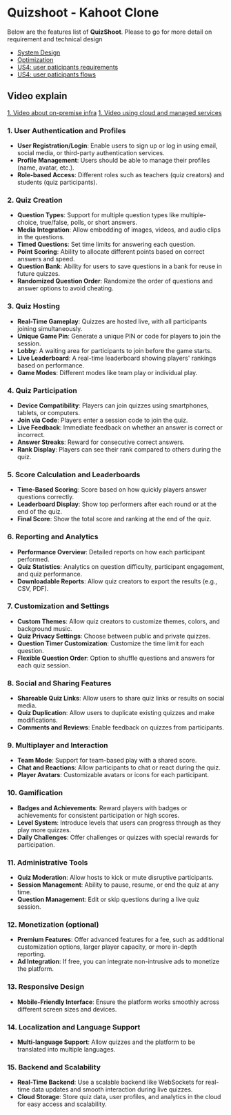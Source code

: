 # Quizshoot - Kahoot Clone

Below are the features list of **QuizShoot**. Please to go for more detail on requirement and technical design
- [System Design](docs/High_level_design.md) 
- [Optimization](docs/Consideration.md)
- [US4: user paticipants requirements](docs/US4-Quiz_participant/Requirements.md)
- [US4: user paticipants flows](docs/US4-Quiz_participant/Flows.md)

## Video explain
[1. Video about on-premise infra](https://drive.google.com/file/d/1HZNJOEs2Pht5E01OMk4QHK4BKheM1TnC/view?usp=drive_link)
[1. Video using cloud and managed services](https://drive.google.com/file/d/1hBVb58V0VrddneP03qMAm5nnIH7Pi0-G/view?usp=sharing)

### 1. **User Authentication and Profiles**

-   **User Registration/Login**: Enable users to sign up or log in using email, social media, or third-party authentication services.
-   **Profile Management**: Users should be able to manage their profiles (name, avatar, etc.).
-   **Role-based Access**: Different roles such as teachers (quiz creators) and students (quiz participants).

### 2. **Quiz Creation**

-   **Question Types**: Support for multiple question types like multiple-choice, true/false, polls, or short answers.
-   **Media Integration**: Allow embedding of images, videos, and audio clips in the questions.
-   **Timed Questions**: Set time limits for answering each question.
-   **Point Scoring**: Ability to allocate different points based on correct answers and speed.
-   **Question Bank**: Ability for users to save questions in a bank for reuse in future quizzes.
-   **Randomized Question Order**: Randomize the order of questions and answer options to avoid cheating.

### 3. **Quiz Hosting**

-   **Real-Time Gameplay**: Quizzes are hosted live, with all participants joining simultaneously.
-   **Unique Game Pin**: Generate a unique PIN or code for players to join the session.
-   **Lobby**: A waiting area for participants to join before the game starts.
-   **Live Leaderboard**: A real-time leaderboard showing players' rankings based on performance.
-   **Game Modes**: Different modes like team play or individual play.

### 4. **Quiz Participation**

-   **Device Compatibility**: Players can join quizzes using smartphones, tablets, or computers.
-   **Join via Code**: Players enter a session code to join the quiz.
-   **Live Feedback**: Immediate feedback on whether an answer is correct or incorrect.
-   **Answer Streaks**: Reward for consecutive correct answers.
-   **Rank Display**: Players can see their rank compared to others during the quiz.

### 5. **Score Calculation and Leaderboards**

-   **Time-Based Scoring**: Score based on how quickly players answer questions correctly.
-   **Leaderboard Display**: Show top performers after each round or at the end of the quiz.
-   **Final Score**: Show the total score and ranking at the end of the quiz.

### 6. **Reporting and Analytics**

-   **Performance Overview**: Detailed reports on how each participant performed.
-   **Quiz Statistics**: Analytics on question difficulty, participant engagement, and quiz performance.
-   **Downloadable Reports**: Allow quiz creators to export the results (e.g., CSV, PDF).

### 7. **Customization and Settings**

-   **Custom Themes**: Allow quiz creators to customize themes, colors, and background music.
-   **Quiz Privacy Settings**: Choose between public and private quizzes.
-   **Question Timer Customization**: Customize the time limit for each question.
-   **Flexible Question Order**: Option to shuffle questions and answers for each quiz session.

### 8. **Social and Sharing Features**

-   **Shareable Quiz Links**: Allow users to share quiz links or results on social media.
-   **Quiz Duplication**: Allow users to duplicate existing quizzes and make modifications.
-   **Comments and Reviews**: Enable feedback on quizzes from participants.

### 9. **Multiplayer and Interaction**

-   **Team Mode**: Support for team-based play with a shared score.
-   **Chat and Reactions**: Allow participants to chat or react during the quiz.
-   **Player Avatars**: Customizable avatars or icons for each participant.

### 10. **Gamification**

-   **Badges and Achievements**: Reward players with badges or achievements for consistent participation or high scores.
-   **Level System**: Introduce levels that users can progress through as they play more quizzes.
-   **Daily Challenges**: Offer challenges or quizzes with special rewards for participation.

### 11. **Administrative Tools**

-   **Quiz Moderation**: Allow hosts to kick or mute disruptive participants.
-   **Session Management**: Ability to pause, resume, or end the quiz at any time.
-   **Question Management**: Edit or skip questions during a live quiz session.

### 12. **Monetization (optional)**

-   **Premium Features**: Offer advanced features for a fee, such as additional customization options, larger player capacity, or more in-depth reporting.
-   **Ad Integration**: If free, you can integrate non-intrusive ads to monetize the platform.

### 13. **Responsive Design**

-   **Mobile-Friendly Interface**: Ensure the platform works smoothly across different screen sizes and devices.

### 14. **Localization and Language Support**

-   **Multi-language Support**: Allow quizzes and the platform to be translated into multiple languages.

### 15. **Backend and Scalability**

-   **Real-Time Backend**: Use a scalable backend like WebSockets for real-time data updates and smooth interaction during live quizzes.
-   **Cloud Storage**: Store quiz data, user profiles, and analytics in the cloud for easy access and scalability.
```
